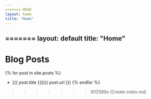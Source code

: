 ```yaml
---
<<<<<<< HEAD
layout: home
title: "Home"
---
```

=======
layout: default
title: "Home"
---

# Blog Posts

{% for post in site.posts %}
- [{{ post.title }}]({{ post.url }})
{% endfor %}
>>>>>>> 902589e (Create index.md)
